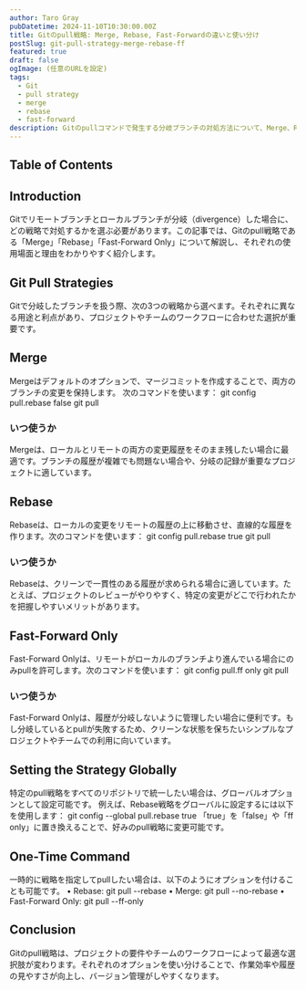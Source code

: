 ```yaml
---
author: Taro Gray
pubDatetime: 2024-11-10T10:30:00.00Z
title: Gitのpull戦略: Merge, Rebase, Fast-Forwardの違いと使い分け
postSlug: git-pull-strategy-merge-rebase-ff
featured: true
draft: false
ogImage: (任意のURLを設定)
tags: 
  - Git 
  - pull strategy 
  - merge 
  - rebase 
  - fast-forward
description: Gitのpullコマンドで発生する分岐ブランチの対処方法について、Merge、Rebase、Fast-Forwardの使い分けを解説します。それぞれの戦略がどのような場面で有効かを理解し、分かりやすくまとめました。
---
```


## Table of Contents

## Introduction

Gitでリモートブランチとローカルブランチが分岐（divergence）した場合に、どの戦略で対処するかを選ぶ必要があります。この記事では、Gitのpull戦略である「Merge」「Rebase」「Fast-Forward Only」について解説し、それぞれの使用場面と理由をわかりやすく紹介します。

## Git Pull Strategies

Gitで分岐したブランチを扱う際、次の3つの戦略から選べます。それぞれに異なる用途と利点があり、プロジェクトやチームのワークフローに合わせた選択が重要です。

## Merge

Mergeはデフォルトのオプションで、マージコミットを作成することで、両方のブランチの変更を保持します。
次のコマンドを使います：
git config pull.rebase false
git pull

### いつ使うか

Mergeは、ローカルとリモートの両方の変更履歴をそのまま残したい場合に最適です。ブランチの履歴が複雑でも問題ない場合や、分岐の記録が重要なプロジェクトに適しています。

## Rebase

Rebaseは、ローカルの変更をリモートの履歴の上に移動させ、直線的な履歴を作ります。次のコマンドを使います：
git config pull.rebase true
git pull

### いつ使うか

Rebaseは、クリーンで一貫性のある履歴が求められる場合に適しています。たとえば、プロジェクトのレビューがやりやすく、特定の変更がどこで行われたかを把握しやすいメリットがあります。

## Fast-Forward Only

Fast-Forward Onlyは、リモートがローカルのブランチより進んでいる場合にのみpullを許可します。次のコマンドを使います：
git config pull.ff only
git pull

### いつ使うか

Fast-Forward Onlyは、履歴が分岐しないように管理したい場合に便利です。もし分岐しているとpullが失敗するため、クリーンな状態を保ちたいシンプルなプロジェクトやチームでの利用に向いています。

## Setting the Strategy Globally

特定のpull戦略をすべてのリポジトリで統一したい場合は、グローバルオプションとして設定可能です。
例えば、Rebase戦略をグローバルに設定するには以下を使用します：
git config --global pull.rebase true
「true」を「false」や「ff only」に置き換えることで、好みのpull戦略に変更可能です。

## One-Time Command

一時的に戦略を指定してpullしたい場合は、以下のようにオプションを付けることも可能です。
• Rebase: git pull --rebase
• Merge: git pull --no-rebase
• Fast-Forward Only: git pull --ff-only

## Conclusion

Gitのpull戦略は、プロジェクトの要件やチームのワークフローによって最適な選択肢が変わります。それぞれのオプションを使い分けることで、作業効率や履歴の見やすさが向上し、バージョン管理がしやすくなります。
